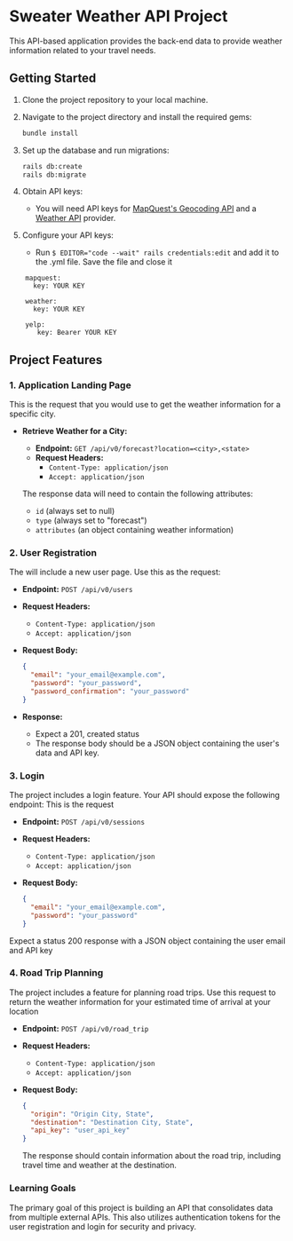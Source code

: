 # Sweater Weather API Project

This API-based application provides the back-end data to provide weather information related to your travel needs. 

## Getting Started

1. Clone the project repository to your local machine.

3. Navigate to the project directory and install the required gems:

   ```bash
   bundle install
   ```

4. Set up the database and run migrations:

   ```bash
   rails db:create
   rails db:migrate
   ```

5. Obtain API keys:
   - You will need API keys for [MapQuest's Geocoding API](https://developer.mapquest.com/documentation/) and a [Weather API](https://www.weatherapi.com/signup.aspx) provider.

6. Configure your API keys:
   - Run `$ EDITOR="code --wait" rails credentials:edit` and add it to the .yml file. Save the file and close it
```
    mapquest:
      key: YOUR KEY

    weather:
      key: YOUR KEY

    yelp:
       key: Bearer YOUR KEY
```

## Project Features

### 1. Application Landing Page

This is the request that you would use to get the weather information for a specific city. 

- **Retrieve Weather for a City:**

   - **Endpoint:** `GET /api/v0/forecast?location=<city>,<state>`
   - **Request Headers:**
     - `Content-Type: application/json`
     - `Accept: application/json`

  The response data will need to contain the following attributes:

     - `id` (always set to null)
     - `type` (always set to "forecast")
     - `attributes` (an object containing weather information)

### 2. User Registration

The will include a new user page. Use this as the request:

   - **Endpoint:** `POST /api/v0/users`
   - **Request Headers:**
     - `Content-Type: application/json`
     - `Accept: application/json`
   - **Request Body:**

     ```json
     {
       "email": "your_email@example.com",
       "password": "your_password",
       "password_confirmation": "your_password"
     }
     ```

   - **Response:**

     - Expect a 201, created status
     - The response body should be a JSON object containing the user's data and API key.

### 3. Login

The project includes a login feature. Your API should expose the following endpoint:
This is the request
   - **Endpoint:** `POST /api/v0/sessions`
   - **Request Headers:**
     - `Content-Type: application/json`
     - `Accept: application/json`
   - **Request Body:**

     ```json
     {
       "email": "your_email@example.com",
       "password": "your_password"
     }
     ```

Expect a status 200 response with a JSON object containing the user email and API key

### 4. Road Trip Planning

The project includes a feature for planning road trips. Use this request to return the weather information for your estimated time of arrival at your location

   - **Endpoint:** `POST /api/v0/road_trip`
   - **Request Headers:**
     - `Content-Type: application/json`
     - `Accept: application/json`
   - **Request Body:**

     ```json
     {
       "origin": "Origin City, State",
       "destination": "Destination City, State",
       "api_key": "user_api_key"
     }
     ```

     The response should contain information about the road trip, including travel time and weather at the destination.


### Learning Goals

The primary goal of this project is building an API that consolidates data from multiple external APIs. 
This also utilizes authentication tokens for the user registration and login for security and privacy. 

